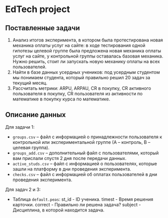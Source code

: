 # EdTech project
## Поставленные задачи
1. Анализ итогов эксперимента, в котором была протестирована новая механика оплаты услуг на сайте: в ходе тестирования одной гипотезы целевой группе была предложена новая механика оплаты услуг на сайте, у контрольной группы оставалась базовая механика. Нужно решить, стоит ли запускать новую механику оплаты на всех пользователей.
2. Найти в базе данных усердных учеников: под усердным студентом мы понимаем студента, который правильно решил 20 задач за текущий месяц.
3. Рассчитать метрики: ARPU, ARPAU, CR в покупку, СR активного пользователя в покупку, CR пользователя из активности по математике в покупку курса по математике.
## Описание данных
Для задачи 1:
* `groups.csv` – файл с информацией о принадлежности пользователя к контрольной или экспериментальной группе (А – контроль, B – целевая группа).
* `groups_add.csv` – дополнительный файл с пользователями, который вам прислали спустя 2 дня после передачи данных.
* `active_studs.csv` – файл с информацией о пользователях, которые зашли на платформу в дни проведения эксперимента. 
* `checks.csv` – файл с информацией об оплатах пользователей в дни проведения эксперимента.

Для задач 2 и 3:
* Таблица `default.peas`:
st_id	- ID ученика.
timest - Время решения карточки.
correct	- Правильно ли решена задача?
subject	- Дисциплина, в которой находится задача.
